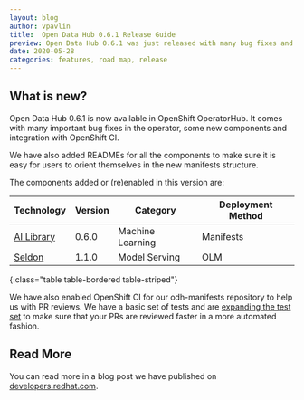```yaml
---
layout: blog
author: vpavlin
title:  Open Data Hub 0.6.1 Release Guide
preview: Open Data Hub 0.6.1 was just released with many bug fixes and some new exciting features. It is also the first release where OpenShift CI helped us to review the contributions.
date: 2020-05-28
categories: features, road map, release
---
```


What is new?
------

Open Data Hub 0.6.1 is now available in OpenShift OperatorHub. It comes with many important bug fixes in the operator, some new components and integration with OpenShift CI.

We have also added READMEs for all the components to make sure it is easy for users to orient themselves in the new manifests structure.

The components added or (re)enabled in this version are:

| Technology | Version | Category | Deployment Method | 
|--|--|--|--|
| [AI Library](https://github.com/opendatahub-io/odh-manifests/tree/master/ai-library) | 0.6.0 | Machine Learning | Manifests |
| [Seldon](https://github.com/opendatahub-io/odh-manifests/tree/master/odhseldon) | 1.1.0 | Model Serving | OLM |
{:class="table table-bordered table-striped"}

We have also enabled OpenShift CI for our odh-manifests repository to help us with PR reviews. We have a basic set of tests and are [expanding the test set](https://github.com/orgs/opendatahub-io/projects/4) to make sure that your PRs are reviewed faster in a more automated fashion.

Read More
------
You can read more in a blog post we have published on [developers.redhat.com](https://developers.redhat.com/blog/2020/06/02/open-data-hub-0-6-1-bug-fix-release-to-smooth-out-redesign-regressions/).
